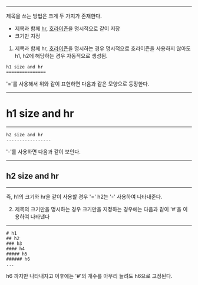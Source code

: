 ***
제목을 쓰는 방법은 크게 두 가지가 존재한다.
+ 제목과 함께 [hr](contents/hr), [호라이즌](contents/explains/horizon)을 명시적으로 같이 저장
+ 크기만 지정

1. 제목과 함께 hr, [호라이즌](contents/explains/horizon)을 명시하는 경우
	명시적으로 호라이즌을 사용하지 않아도 h1, h2에 해당하는 경우 자동적으로 생성됨.

```
h1 size and hr
===============
```

'='를 사용해서 위와 같이 표현하면 다음과 같은 모양으로 등장한다.
***
h1 size and hr
============

***
```
h2 size and hr
-----------------
```
'-'를 사용하면 다음과 같이 보인다.
***
h2 size and hr
-----------------
***

즉, h1의 크기와 hr을 같이 사용할 경우 '=' h2는 '-' 사용하여 나타내준다.

2. 제목의 크기만을 명시하는 경우
	크기만을 지정하는 경우에는 다음과 같이 '#'을 이용하여 나타낸다
***
```
# h1
## h2
### h3
#### h4
##### h5
###### h6
...
```
h6 까지만 나타내지고 이후에는 '#'의 개수를 아무리 늘려도 h6으로 고정된다.